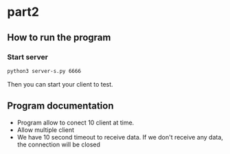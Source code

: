 # part2
## How to run the program

### Start server
```sh
python3 server-s.py 6666
```

Then you can start your client to test.

## Program documentation

- Program allow to conect 10 client at time.
- Allow multiple client
- We have 10 second timeout to receive data. If we don't receive any data, the connection will be closed
